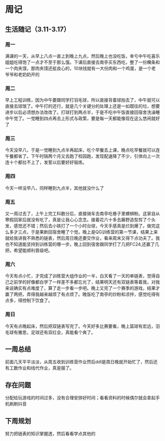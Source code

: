 # 周记

## 生活随记（3.11-3.17）

###  周一

满课的一天，从早上八点一直上到晚上九点，然后晚上也没吃饭，幸亏中午吃喜乐姐姐吃得饱了一点才不至于那么饿。下课后直接去南亭买东西吃，整了一份粿条和一个肉夹馍，那肉夹馍还挺良心的，10块钱就有一大份肉和一个鸡蛋，是一个老爷爷和老奶奶开的  

### 周二

早上工程训练，因为中午要跟同学打羽毛球，所以直接背着球拍去了，中午就可以直接去球馆了。中午打的还行，就是几个关键分的处理上还是一如既往的垃，想要进步以后必须想办法改改了。打球打到两点半，于是不吃中午饭直接回宿舍洗澡睡中午觉了。一觉睡到四点再去上形式与政策，要是每一天都能像现在这么悠闲就好了  

### 周三

今天没早八，于是一觉睡到九点半再起床，吃个早餐去上课，晚点吃早餐就可以连午餐都省了。下午时隔两个月又去跑了校园跑，发现配速降了不少，引体向上一次连十个都拉不上了，发誓以后要好好锻炼。

### 周四

今天一样没早八，同样睡到九点半，其他就没什么了  

### 周五

又一周过去了，上午上完工科数分后，直接骑车去南亭吃巷子里螺蛳粉。这家自从寒假回家后就没有吃了，真是让我心心念念。接着花六十多去藤野造型剪了个头发，感觉还不错；然后去小铁打了一个小时台球，今天手感真是烂到爆了。做完这么多才三点，于是果断回宿舍睡了个觉。晚上是QG训练营的第一节课，结果上来就给我讲我不熟悉的链表，然后周日晚还要交作业，看来周末又得下点功夫了。我也不知道能坚持到训练营的哪一步。晚上回到宿舍跟同学打了几把FC24,还赢了几把，希望能顺利晋级吧。

### 周六

今天有点小忙，才完成了训练营大组作业的一半，白天看了一天的单链表，觉得自己之前学的好像都白学了一样差不多都忘光了，结果明天还有双链表等着我，对我来说确实有点难度了，算了走一步看一步吧。晚上又完了一个赛季的游戏，结果才赢了两把，弄得我越来越烦了有点烦了。晚饭吃了南亭的炒粉和凉拌，感觉吃得有点多，得控制下饮食了。

### 周日

今天有点晚起床，然后把双链表写完了。今天好多比赛要看，晚上篮球有宏远，羽毛球有雅思，足球还有双红会，真能看个爽了。

## 一周总结

前面几天平平淡淡，从周五收到训练营作业然后ddl是周日晚就开始忙了，然后还有工数作业和线代作业，真是服了。

## 存在问题

分配给玩游戏的时间过多，没有合理安排好时间；看看资料的时候偶尔就会拿起手机刷刷抖音

## 下周规划

努力把链表的知识掌握透，然后看看学点其他的